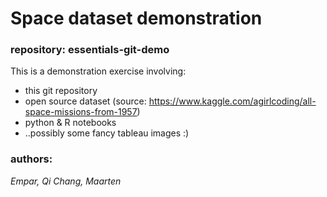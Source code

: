 Space dataset demonstration
===========================
### repository: essentials-git-demo

This is a demonstration exercise involving:
- this git repository
- open source dataset (source: https://www.kaggle.com/agirlcoding/all-space-missions-from-1957)
- python &amp; R notebooks 
- ..possibly some fancy tableau images :)

### authors:
_Empar, Qi Chang, Maarten_

